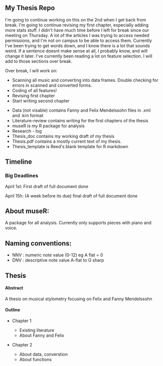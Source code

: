 ## My Thesis Repo

I'm going to continue working on this on the 2nd when I get back from break. I'm going to continue revising my first chapter, especially adding more stats stuff. I didn't have much time before I left for break since our meeting on Thursday. A lot of the articles I was trying to access needed permissions, and I'm not on campus to be able to access them. Currently I've been trying to get words down, and I know there is a lot that sounds weird. If a sentence doesnt make sense at all, I probably know, and will change it later. I've currently been reading a lot on feature selection. I will add to those sections over break. 

Over break, I will work on: 

- Scanning all music and converting into data frames. Double checking for errors in scanned and converted forms.
- Coding of all features!
- Revising first chapter
- Start writing second chapter



* Data (not visable) contains Fanny and Felix Mendelssohn files in .xml and .krn format
* Literature-review contains writing for the first chapters of the thesis
* museR is my R package for analysis
* Research - log 
* Thesis_doc contains my working draft of my thesis
* Thesis.pdf contains a mostly current text of my thesis. 
* Thesis_template is Reed's blank template for R markdown

## Timeline

### Big Deadlines

April 1st: First draft of full document done

April 15h: (A week before its due) final draft of full document done


## About museR:

A package for all analysis. Currently only supports pieces with piano and voice. 

## Naming conventions: 

* NNV : numeric note value (0-12) eg A flat = 0
* DNV : descriptive note value A-flat to G sharp

## Thesis

#### Abstract
 A thesis on musical stylometry focusing on Felix and Fanny Mendelssohn



#### Outline

* Chapter 1
  + Existing literature
  + About Fanny and Felix
  
  
* Chapter 2
  + About data, converstion
  + About functions






